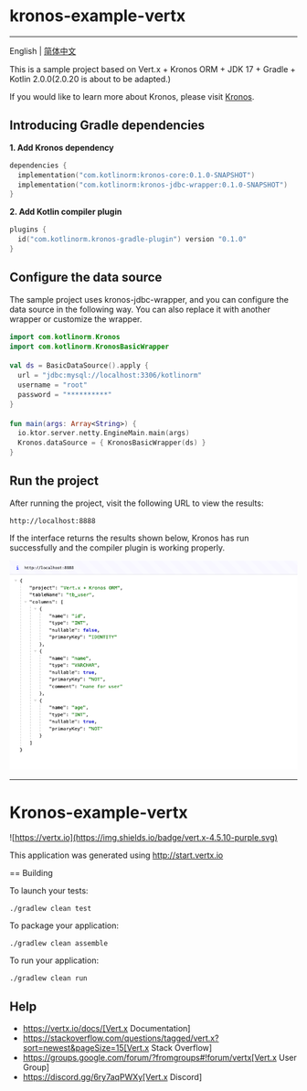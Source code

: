 # kronos-example-vertx

-------------------------

English | [简体中文](https://github.com/Kronos-orm/kronos-example-vertx/blob/main/README-zh_CN.md)

This is a sample project based on Vert.x + Kronos ORM + JDK 17 + Gradle + Kotlin 2.0.0(2.0.20 is about to be adapted.)

If you would like to learn more about Kronos, please visit [Kronos](https://www.kotlinorm.com/).

## Introducing Gradle dependencies

**1. Add Kronos dependency**

```kts
dependencies {
  implementation("com.kotlinorm:kronos-core:0.1.0-SNAPSHOT")
  implementation("com.kotlinorm:kronos-jdbc-wrapper:0.1.0-SNAPSHOT")
}
```

**2. Add Kotlin compiler plugin**

```kts
plugins {
  id("com.kotlinorm.kronos-gradle-plugin") version "0.1.0"
}
```

## Configure the data source

The sample project uses kronos-jdbc-wrapper, and you can configure the data source in the following way.
You can also replace it with another wrapper or customize the wrapper.

```kotlin
import com.kotlinorm.Kronos
import com.kotlinorm.KronosBasicWrapper

val ds = BasicDataSource().apply {
  url = "jdbc:mysql://localhost:3306/kotlinorm"
  username = "root"
  password = "**********"
}

fun main(args: Array<String>) {
  io.ktor.server.netty.EngineMain.main(args)
  Kronos.dataSource = { KronosBasicWrapper(ds) }
}
```

## Run the project

After running the project, visit the following URL to view the results:

```
http://localhost:8888
```

If the interface returns the results shown below, Kronos has run successfully and the compiler plugin is working
properly.

![screen](https://github.com/Kronos-orm/kronos-example-vertx/blob/main/screenshot/img.png?raw=true)

----

# Kronos-example-vertx

![https://vertx.io](https://img.shields.io/badge/vert.x-4.5.10-purple.svg)

This application was generated using http://start.vertx.io

== Building

To launch your tests:

```
./gradlew clean test
```

To package your application:

```
./gradlew clean assemble
```

To run your application:

```
./gradlew clean run
```

## Help

* https://vertx.io/docs/[Vert.x Documentation]
* https://stackoverflow.com/questions/tagged/vert.x?sort=newest&pageSize=15[Vert.x Stack Overflow]
* https://groups.google.com/forum/?fromgroups#!forum/vertx[Vert.x User Group]
* https://discord.gg/6ry7aqPWXy[Vert.x Discord]


